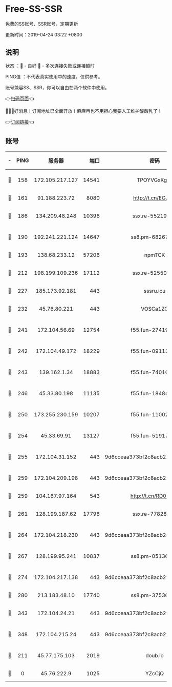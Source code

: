 # Free-SS-SSR

免费的SS账号、SSR账号，定期更新

更新时间：2019-04-24 03:22 +0800

## 说明

状态     ：🙂 - 良好 🙁 - 多次连接失败或连接超时

PING值   ：不代表真实使用中的速度，仅供参考。

账号兼容SS、SSR，你可以自由在两个软件中使用。

👉[扫码页面](https://liesauer.github.io/Free-SS-SSR/)👈

🎉🎉🎉好消息！订阅地址已全面开放！麻麻再也不用担心我要人工维护酸酸乳了！

👉[订阅链接](https://www.liesauer.net/yogurt/subscribe?ACCESS_TOKEN=DAYxR3mMaZAsaqUb)👈

## 账号

|-|PING|服务器|端口|密码|加密方式|区域|
|:----:|:----:|:-----:|-----:|:----:|:----:|:----:|
|🙂|158|172.105.217.127|14541|TPOYVGxKglpi|aes-256-cfb|JP|
|🙂|161|91.188.223.72|8080|http://t.cn/EGJIyrl|rc4-md5|RU|
|🙂|186|134.209.48.248|10396|ssx.re-55219751|aes-256-cfb|US|
|🙂|190|192.241.221.124|14647|ss8.pm-68267286|aes-256-cfb|US|
|🙂|193|138.68.233.12|57206|npmTCK|rc4-md5|US|
|🙂|212|198.199.109.236|17112|ssx.re-52550724|aes-256-cfb|US|
|🙂|227|185.173.92.181|443|sssru.icu|rc4-md5|RU|
|🙂|232|45.76.80.221|443|VOSCa1ZG|aes-256-cfb|DE|
|🙂|241|172.104.56.69|12754|f55.fun-27419947|aes-256-cfb|SG|
|🙂|242|172.104.49.172|18229|f55.fun-09112326|aes-256-cfb|SG|
|🙂|243|139.162.1.34|18883|f55.fun-74016666|aes-256-cfb|SG|
|🙂|246|45.33.80.198|11135|f55.fun-18484831|aes-256-cfb|US|
|🙂|250|173.255.230.159|10207|f55.fun-11002596|aes-256-cfb|US|
|🙂|254|45.33.69.91|13127|f55.fun-51917148|aes-256-cfb|US|
|🙂|255|172.104.31.152|443|9d6cceaa373bf2c8acb22e60b6a58be6|aes-256-cfb|US|
|🙂|259|172.104.209.198|443|9d6cceaa373bf2c8acb22e60b6a58be6|aes-256-cfb|US|
|🙂|259|104.167.97.164|543|http://t.cn/RD0D7sx|rc4-md5|CA|
|🙂|261|128.199.187.62|17798|ssx.re-77828825|aes-256-cfb|SG|
|🙂|264|172.104.218.230|443|9d6cceaa373bf2c8acb22e60b6a58be6|aes-256-cfb|US|
|🙂|267|128.199.95.241|10837|ss8.pm-05136377|aes-256-cfb|SG|
|🙂|274|172.104.217.138|443|9d6cceaa373bf2c8acb22e60b6a58be6|aes-256-cfb|US|
|🙂|280|213.183.48.10|17740|ss8.pm-37536605|rc4-md5|RU|
|🙂|343|172.104.24.21|443|9d6cceaa373bf2c8acb22e60b6a58be6|aes-256-cfb|US|
|🙂|348|172.104.215.24|443|9d6cceaa373bf2c8acb22e60b6a58be6|aes-256-cfb|US|
|🙂|211|45.77.175.103|2019|doub.io|aes-128-ctr|SG|
|🙁|0|45.76.222.9|1025|YZcCjQ|rc4-md5|JP|
